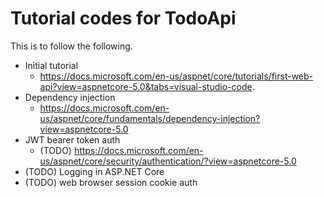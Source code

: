 # Tutorial codes for TodoApi
This is to follow the following.
- Initial tutorial
   - https://docs.microsoft.com/en-us/aspnet/core/tutorials/first-web-api?view=aspnetcore-5.0&tabs=visual-studio-code.
- Dependency injection
   - https://docs.microsoft.com/en-us/aspnet/core/fundamentals/dependency-injection?view=aspnetcore-5.0
- JWT bearer token auth
   - (TODO) https://docs.microsoft.com/en-us/aspnet/core/security/authentication/?view=aspnetcore-5.0
- (TODO) Logging in ASP.NET Core
- (TODO) web browser session cookie auth

